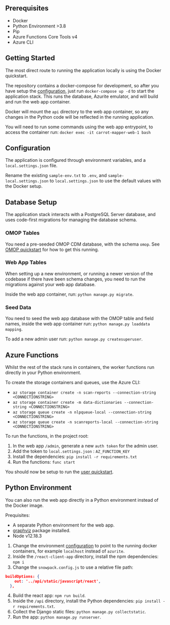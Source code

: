 ## Prerequisites

- Docker
- Python Environment >3.8
- Pip
- Azure Functions Core Tools v4
- Azure CLI

## Getting Started

The most direct route to running the application locally is using the Docker quickstart.

The repository contains a docker-compose for development, so after you have setup the [configuration](#configuration), just run `docker-compose up -d` to start the application stack. This runs the database, Azurite emulator, and will build and run the web app container.

Docker will mount the `api` directory to the web app container, so any changes in the Python code will be reflected in the running application.

You will need to run some commands using the web app entrypoint, to access the container run: `docker exec -it carrot-mapper-web-1 bash`

## Configuration

The application is configured through environment variables, and a `local.settings.json` file.

Rename the existing `sample-env.txt` to `.env`, and `sample-local.settings.json` to `local.settings.json` to use the default values with the Docker setup.

## Database Setup

The application stack interacts with a PostgreSQL Server database, and uses code-first migrations for managing the database schema.

### OMOP Tables

You need a pre-seeded OMOP CDM database, with the schema `omop`. See [OMOP quickstart](../quickstart-omop) for how to get this running.

### Web App Tables

When setting up a new environment, or running a newer version of the codebase if there have been schema changes, you need to run the migrations against your web app database.

Inside the web app container, run: `python manage.py migrate`.

### Seed Data

You need to seed the web app database with the OMOP table and field names, inside the web app container run: `python manage.py loaddata mapping`.  

To add a new admin user run: `python manage.py createsuperuser`.

## Azure Functions

Whilst the rest of the stack runs in containers, the worker functions run directly in your Python environment.

To create the storage containers and queues, use the Azure CLI:

- `az storage container create -n scan-reports --connection-string <CONNECTIONSTRING>`
- `az storage container create -m data-dictionaries --connection-string <CONNECTIONSTRING>`
- `az storage queue create -n nlpqueue-local --connection-string <CONNECTIONSTRING>`
- `az storage queue create -n scanreports-local --connection-string <CONNECTIONSTRING>`

To run the functions, in the project root:

1. In the web app `/admin`, generate a new `auth token` for the admin user.
2. Add the token to `local.settings.json` : `AZ_FUNCTION_KEY`
3. Install the dependencies: `pip install -r requirements.txt`
4. Run the functions: `func start`

You should now be setup to run the [user quickstart](../quickstart).

## Python Environment

You can also run the web app directly in a Python environment instead of the Docker image.

Prequisites:

- A separate Python environment for the web app.
- [graphviz](https://graphviz.org/download/) package installed.
- Node v12.18.3

1. Change the environment [configuration](#configuration) to point to the running docker containers, for example `localhost` instead of `azurite`.
2. Inside the `/react-client-app` directory, install the npm dependencies: `npm i`
3. Change the `snowpack.config.js` to use a relative file path:
```json
buildOptions: {
    out: '../api/static/javascript/react',
  },
```
4. Build the react app: `npm run build`.
5. Inside the `/api` directory, install the Python dependencies: `pip install -r requirements.txt`.
6. Collect the Django static files: `python manage.py collectstatic`.
7. Run the app: `python manage.py runserver`.
